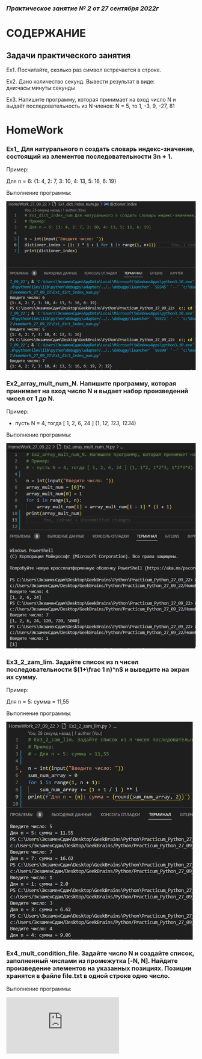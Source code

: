 ### *Практическое занятие № 2 от 27 сентября 2022г*

# СОДЕРЖАНИЕ

## Задачи практического занятия

Ex1. Посчитайте, сколько раз символ встречается в строке.

Ex2. Дано количество секунд. Вывести результат в виде: дни:часы:минуты:секунды

Ex3. Напишите программу, которая принимает на вход число N и выдаёт последовательность из N членов: N = 5, то 1, -3, 9, -27, 81

# HomeWork

### Ex1_ Для натурального n создать словарь индекс-значение, состоящий из элементов последовательности 3n + 1.

Пример:  

Для n = 6: {1: 4, 2: 7, 3: 10, 4: 13, 5: 16, 6: 19}

Выполнение программы:

![пример 1](https://github.com/EkaterinaGugina/Practicum_Python_27_09_22/blob/main/HomeWork_27_09_22/Ex1_dict_index_num.png)


### Ex2_array_mult_num_N. Напишите программу, которая принимает на вход число N и выдает набор произведений чисел от 1 до N.

Пример:

- пусть N = 4, тогда [ 1, 2, 6, 24 ] (1, 1*2, 1*2*3, 1*2*3*4)

Выполнение программы:

![пример 2](https://github.com/EkaterinaGugina/Practicum_Python_27_09_22/blob/main/HomeWork_27_09_22/Ex2_array_mult_num_N.png)

### Ex3_2_zam_lim. Задайте список из n чисел последовательности $(1+\frac 1 n)^n$ и выведите на экран их сумму.

Пример:

Для n = 5: сумма = 11,55

Выполнение программы:

![пример 3](https://github.com/EkaterinaGugina/Practicum_Python_27_09_22/blob/main/HomeWork_27_09_22/Ex3_2_zam_lim.png)

### Ex4_mult_condition_file. Задайте число N и создайте список, заполненный числами из промежутка [-N, N]. Найдите произведение элементов на указанных позициях. Позиции хранятся в файле file.txt в одной строке одно число.

Выполнение программы:

![пример 4](https://github.com/EkaterinaGugina/Practicum_Python_27_09_22/blob/main/file.txt)